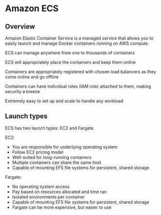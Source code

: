 # Amazon ECS

## Overview

Amazon Elastic Container Service is a managed service that allows you to easily launch and manage Docker containers running on AWS compute.

ECS can manage anywhere from one to thousands of containers

ECS will appropriately place the containers and keep them online

Containers are appropriately registered with chosen load balancers as they come online and go offline

Containers can have individual roles (IAM role) attached to them, making security a breeze

Extremely easy to set up and scale to handle any workload


## Launch types

ECS has two launch types: EC2 and Fargate.

EC2:
- You are responsible for underlying operating system
- Follow EC2 pricing model
- Well-suited for long-running containers
- Multiple containers can share the same host
- Capable of mounting EFS file systems for persistent, shared storage

Fargate:
- No operating system access
- Pay based on resources allocated and time ran
- Isolated environments per container
- Capable of mounting EFS file systems for persistent, shared storage
- Fargate can be more expensive, but easier to use
